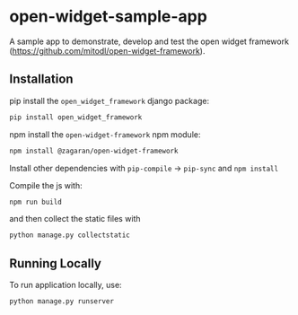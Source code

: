 # open-widget-sample-app

A sample app to demonstrate, develop and test the open widget framework (https://github.com/mitodl/open-widget-framework).

## Installation
pip install the `open_widget_framework` django package:
```bash
pip install open_widget_framework
```  

npm install the `open-widget-framework` npm module: 
```bash
npm install @zagaran/open-widget-framework
```  

Install other dependencies with `pip-compile` -> `pip-sync` and `npm install`

Compile the js with:
```bash
npm run build
```  

and then collect the static files with
```bash
python manage.py collectstatic
```

## Running Locally
To run application locally, use:
```bash
python manage.py runserver
```
